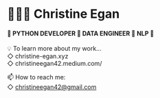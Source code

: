 # 👩🏻‍💻 Christine Egan
 
#### 🔻 PYTHON DEVELOPER 🔻 DATA ENGINEER 🔻 NLP 🔻

💡 To learn more about my work...     
      ◇ christine-egan.xyz        
      ◇ christineegan42.medium.com/      
 
 📫 How to reach me:     
      ◇ christineegan42@gmail.com
